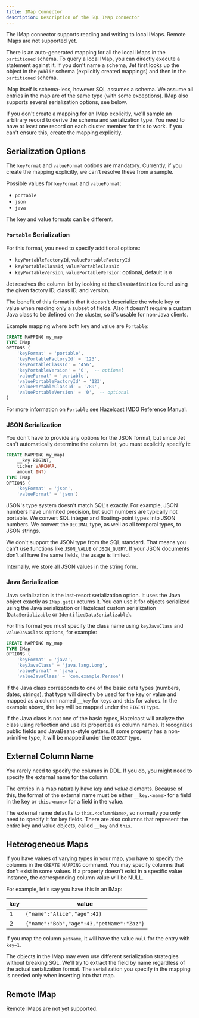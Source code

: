 ```yaml
---
title: IMap Connector
description: Description of the SQL IMap connector
---
```


The IMap connector supports reading and writing to local IMaps. Remote
IMaps are not supported yet.

There is an auto-generated mapping for all the local IMaps in the
`partitioned` schema. To query a local IMap, you can directly execute a
statement against it. If you don't name a schema, Jet first looks up the
object in the `public` schema (explicitly created mappings) and then in
the `partitioned` schema.

IMap itself is schema-less, however SQL assumes a schema. We assume all
entries in the map are of the same type (with some exceptions). IMap
also supports several serialization options, see below.

If you don't create a mapping for an IMap explicitly, we'll sample an
arbitrary record to derive the schema and serialization type. You need
to have at least one record on each cluster member for this to work. If
you can't ensure this, create the mapping explicitly.

## Serialization Options

The `keyFormat` and `valueFormat` options are mandatory. Currently, if
you create the mapping explicitly, we can't resolve these from a sample.

Possible values for `keyFormat` and `valueFormat`:

* `portable`
* `json`
* `java`

The key and value formats can be different.

### `Portable` Serialization

For this format, you need to specify additional options:

* `keyPortableFactoryId`, `valuePortableFactoryId`
* `keyPortableClassId`, `valuePortableClassId`
* `keyPortableVersion`, `valuePortableVersion`: optional, default is `0`

Jet resolves the column list by looking at the `ClassDefinition` found
using the given factory ID, class ID, and version.

The benefit of this format is that it doesn't deserialize the whole key
or value when reading only a subset of fields. Also it doesn't require a
custom Java class to be defined on the cluster, so it's usable for
non-Java clients.

Example mapping where both key and value are `Portable`:

```sql
CREATE MAPPING my_map
TYPE IMap
OPTIONS (
    'keyFormat' = 'portable',
    'keyPortableFactoryId' = '123',
    'keyPortableClassId' = '456',
    'keyPortableVersion' = '0',  -- optional
    'valueFormat' = 'portable',
    'valuePortableFactoryId' = '123',
    'valuePortableClassId' = '789',
    'valuePortableVersion' = '0',  -- optional
)
```

For more information on `Portable` see Hazelcast IMDG Reference Manual.

### JSON Serialization

You don't have to provide any options for the JSON format, but since
Jet can't automatically determine the column list, you must explicitly
specify it:

```sql
CREATE MAPPING my_map(
    __key BIGINT,
    ticker VARCHAR,
    amount INT)
TYPE IMap
OPTIONS (
    'keyFormat' = 'json',
    'valueFormat' = 'json')
```

JSON's type system doesn't match SQL's exactly. For example, JSON
numbers have unlimited precision, but such numbers are typically not
portable. We convert SQL integer and floating-point types into JSON
numbers. We convert the `DECIMAL` type, as well as all temporal types,
to JSON strings.

We don't support the JSON type from the SQL standard. That means you
can't use functions like `JSON_VALUE` or `JSON_QUERY`. If your JSON
documents don't all have the same fields, the usage is limited.

Internally, we store all JSON values in the string form.

### Java Serialization

Java serialization is the last-resort serialization option. It uses the
Java object exactly as `IMap.get()` returns it. You can use it for
objects serialized using the Java serialization or Hazelcast custom
serialization (`DataSerializable` or `IdentifiedDataSerializable`).

For this format you must specify the class name using `keyJavaClass` and
`valueJavaClass` options, for example:

```sql
CREATE MAPPING my_map
TYPE IMap
OPTIONS (
    'keyFormat' = 'java',
    'keyJavaClass' = 'java.lang.Long',
    'valueFormat' = 'java',
    'valueJavaClass' = 'com.example.Person')
```

If the Java class corresponds to one of the basic data types (numbers,
dates, strings), that type will directly be used for the key or value
and mapped as a column named `__key` for keys and `this` for values. In
the example above, the key will be mapped under the `BIGINT` type.

If the Java class is not one of the basic types, Hazelcast will analyze
the class using reflection and use its properties as column names. It
recognizes public fields and JavaBeans-style getters. If some property
has a non-primitive type, it will be mapped under the `OBJECT` type.

## External Column Name

You rarely need to specify the columns in DDL. If you do, you might need
to specify the external name for the column.

The entries in a map naturally have _key_ and _value_ elements. Because
of this, the format of the external name must be either `__key.<name>`
for a field in the key or `this.<name>` for a field in the value.

The external name defaults to `this.<columnName>`, so normally you only
need to specify it for key fields. There are also columns that represent
the entire key and value objects, called `__key` and `this`.

## Heterogeneous Maps

If you have values of varying types in your map, you have to specify the
columns in the `CREATE MAPPING` command. You may specify columns that
don't exist in some values. If a property doesn't exist in a specific
value instance, the corresponding column value will be NULL.

For example, let's say you have this in an IMap:

|key|value|
|-|-|
|1|`{"name":"Alice","age":42}`|
|2|`{"name":"Bob","age":43,"petName":"Zaz"}`|

If you map the column `petName`, it will have the value `null` for the
entry with `key=1`.

The objects in the IMap may even use different serialization strategies
without breaking SQL. We'll try to extract the field by name regardless
of the actual serialization format. The serialization you specify in the
mapping is needed only when inserting into that map.

## Remote IMap

Remote IMaps are not yet supported.
